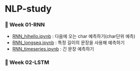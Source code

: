 # NLP-study

### 🐳 Week 01-RNN
- [RNN_hihello.ipynb](https://github.com/HanNayeoniee/NLP-study/blob/main/Week%2001-RNN_hihello.ipynb) : 다음에 오는 char 예측하기(char단위 예측)
- [RNN_longseq.ipynb](https://github.com/HanNayeoniee/NLP-study/blob/main/Week%2001-RNN_longseq.ipynb) : 특정 길이의 문장을 사용해 예측하기
- [RNN_timeseries.ipynb](https://github.com/HanNayeoniee/NLP-study/blob/main/Week%2001-RNN_timeseries.ipynb) : 긴 문장 예측하기


### 🦜 Week 02-LSTM
